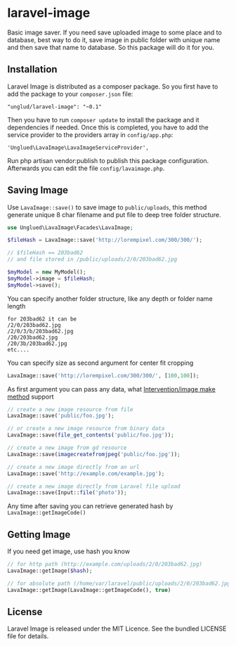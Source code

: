 # laravel-image
Basic image saver.
If you need save uploaded image to some place and to database, best way to do it, save image in public folder with unique name and then save that name to database. So this package will do it for you.

## Installation

Laravel Image is distributed as a composer package. So you first have to add the package to your `composer.json` file:

```
"unglud/laravel-image": "~0.1"
```

Then you have to run `composer update` to install the package and it dependencies if needed. Once this is completed, you have to add the service provider to the providers array in `config/app.php`:

```
'Unglued\LavaImage\LavaImageServiceProvider',
```

Run php artisan vendor:publish to publish this package configuration. Afterwards you can edit the file `config/lavaimage.php`.

## Saving Image

Use `LavaImage::save()` to save image to `public/uploads`, this method generate unique 8 char filename and put file to deep tree folder structure.

```php
use Unglued\LavaImage\Facades\LavaImage;

$fileHash = LavaImage::save('http://lorempixel.com/300/300/');

// $fileHash == 203bad62
// and file stored in /public/uploads/2/0/203bad62.jpg

$myModel = new MyModel();
$myModel->image = $fileHash;
$myModel->save();
```

You can specify another folder structure, like any depth or folder name length

```
for 203bad62 it can be
/2/0/203bad62.jpg
/2/0/3/b/203bad62.jpg
/20/203bad62.jpg
/20/3b/203bad62.jpg
etc....
```

You can specify size as second argument for center fit cropping

```php
LavaImage::save('http://lorempixel.com/300/300/', [100,100]);
```

As first argument you can pass any data, what [Intervention/image make method](http://image.intervention.io/api/make) support

```php
// create a new image resource from file
LavaImage::save('public/foo.jpg');

// or create a new image resource from binary data
LavaImage::save(file_get_contents('public/foo.jpg'));

// create a new image from gd resource
LavaImage::save(imagecreatefromjpeg('public/foo.jpg'));

// create a new image directly from an url
LavaImage::save('http://example.com/example.jpg');

// create a new image directly from Laravel file upload
LavaImage::save(Input::file('photo'));
```

Any time after saving you can retrieve generated hash by `LavaImage::getImageCode()`

## Getting Image

If you need get image, use hash you know

```php
// for http path (http://example.com/uploads/2/0/203bad62.jpg)
LavaImage::getImage($hash);

// for absolute path (/home/var/laravel/public/uploads/2/0/203bad62.jpg)
LavaImage::getImage(LavaImage::getImageCode(), true)
```


## License

Laravel Image is released under the MIT Licence. See the bundled LICENSE file for details.